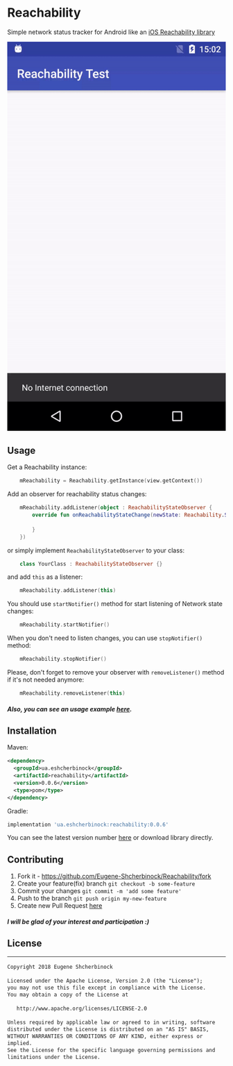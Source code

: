 # Reachability

Simple network status tracker for Android like an [iOS Reachability library][4]

![ReachabilitySample](assets/sample.gif)

## Usage

Get a Reachability instance:

```kotlin
    mReachability = Reachability.getInstance(view.getContext())
```

Add an observer for reachability status changes:

```kotlin
    mReachability.addListener(object : ReachabilityStateObserver {
        override fun onReachabilityStateChange(newState: Reachability.State) {
                
        }
    })
```

or simply implement `ReachabilityStateObserver` to your class:

```kotlin
    class YourClass : ReachabilityStateObserver {}
```

and add `this` as a listener:

```kotlin
    mReachability.addListener(this)
```

You should use `startNotifier()` method for start listening of Network state changes:

```kotlin
    mReachability.startNotifier()
```

When you don't need to listen changes, you can use `stopNotifier()` method:

```kotlin
    mReachability.stopNotifier()
```

Please, don't forget to remove your observer with `removeListener()` method if it's not needed anymore:
```kotlin
    mReachability.removeListener(this)
```

##### Also, you can see an usage example [here][2].

## Installation

Maven:
```xml
<dependency>
  <groupId>ua.eshcherbinock</groupId>
  <artifactId>reachability</artifactId>
  <version>0.0.6</version>
  <type>pom</type>
</dependency>
```

Gradle:
```groovy
implementation 'ua.eshcherbinock:reachability:0.0.6'
```

You can see the latest version number [here][1] or download library directly.

## Contributing

1. Fork it - https://github.com/Eugene-Shcherbinock/Reachability/fork
2. Create your feature(fix) branch `git checkout -b some-feature`
3. Commit your changes `git commit -m 'add some feature'`
4. Push to the branch `git push origin my-new-feature`
5. Create new Pull Request [here][3]

##### I will be glad of your interest and participation :)

## License
-------

    Copyright 2018 Eugene Shcherbinock

    Licensed under the Apache License, Version 2.0 (the "License");
    you may not use this file except in compliance with the License.
    You may obtain a copy of the License at

       http://www.apache.org/licenses/LICENSE-2.0

    Unless required by applicable law or agreed to in writing, software
    distributed under the License is distributed on an "AS IS" BASIS,
    WITHOUT WARRANTIES OR CONDITIONS OF ANY KIND, either express or implied.
    See the License for the specific language governing permissions and
    limitations under the License.
    
   
[1]: https://bintray.com/eugene-shcherbinock/maven/Reachability
[2]: https://github.com/Eugene-Shcherbinock/Reachability/tree/master/app/src/main/java/ua/eshcherbinock/reachabilitytest
[3]: https://github.com/Eugene-Shcherbinock/Reachability/pulls
[4]: https://github.com/ashleymills/Reachability.swift

